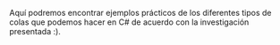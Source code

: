 Aquí podremos encontrar ejemplos prácticos de los diferentes tipos de colas que podemos hacer en C# de acuerdo con la investigación presentada :).

